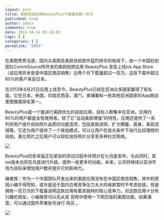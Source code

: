```yaml
---
layout: post
title: 美颜自拍应用BeautyPlus下载量突破一百万
published: true
author: admin
comments: true
date: 2013-10-14 05:10:49
tags: [ ]
categories: [ ]
permalink: "2093"
---
```



在美图秀秀当道，国内众美图及美颜自拍软件猛烈拼杀的格局下，由一个中国初创团队CommSource所开发的美颜拍照应用 BeautyPlus 宣告上线ios App Store（该应用并未登录中国区商店销售）近两个月下载量超过一百万。这些下载中超过60%的客户来自日本。

在2013年4月25日应用上线至今，BeautyPlus已经在亚洲众多国家赢得了知名度。它在日本，泰国，印度尼西亚，澳门，柬埔寨和一些其他亚洲国家的App商店里图像类排名第一。

BeautyPlus是一个能进行美颜优化的自拍应用，目标人群集中在亚洲，应用约90%的用户都是女性使用者。除了它“自动美颜增强”的特性，应用还提供了一系列供用户提升自拍照片品质的功能选项，包括皮肤润饰，扩大眼瞳，瘦身，美容滤镜等。它还为用户提供了一个夜拍模式，可以让用户在低光条件下进行比较理想的自拍。美化照片之后用户可以轻松地将照片分享至多种社交网络。

![][1]

BeautyPlus的安卓版正在紧张的测试过程中并预计在七月底发布，与此同时，其ios版本也将在月底进行升级，提供一些更多的功能。未来，公司将继续以亚洲市场为目标来增加用户数并提升它的影响力。

编者按：作为一个中国团队开发出来的美颜应用没有在中国区商店销售，其中的原因小编不得而知，或许是迫于国内应用竞争压力太大的缘故暂时不考虑投放。但是拥有一百万次的下载量说明这款应用有着其独特的核心竞争力。对这款应用十分有兴趣的朋友，小编推荐可以先从其 官网中使用一下网页版的美图功能，如果满意，可以通过国外苹果账号进行 购买 。

![][2]

&nbsp;

 [1]: http://yongz.com/yz/wp-content/uploads/2014/04/74b0de51558e26d6ee1efcf4aa14e51a.jpg
 [2]: http://yongz.com/yz/wp-content/uploads/2014/04/ed1e085c6569145fed5e4ce08b7e7953.jpg